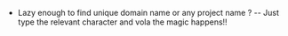 
- Lazy enough to find unique domain name or any project name ?
-- Just type the relevant character and vola the magic happens!! 
 
